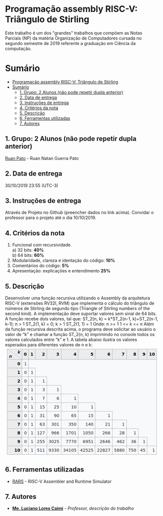# Programação assembly RISC-V: Triângulo de Stirling #

Este trabalho é um dos "grandes" trabalhos que compõem as Notas Parciais (NP) da matéria Organização de Computadores cursada no segundo semestre de 2019 referente a graduação em Ciência da computação.

# Sumário #
- [Programação assembly RISC-V: Triângulo de Stirling](#programa%c3%a7%c3%a3o-assembly-risc-v-tri%c3%a2ngulo-de-stirling)
- [Sumário](#sum%c3%a1rio)
  - [1. Grupo: 2 Alunos (não pode repetir dupla anterior)](#1-grupo-2-alunos-n%c3%a3o-pode-repetir-dupla-anterior)
  - [2. Data de entrega](#2-data-de-entrega)
  - [3. Instruções de entrega](#3-instru%c3%a7%c3%b5es-de-entrega)
  - [4. Critérios da nota](#4-crit%c3%a9rios-da-nota)
  - [5. Descrição](#5-descri%c3%a7%c3%a3o)
  - [6. Ferramentas utilizadas](#6-ferramentas-utilizadas)
  - [7. Autores](#7-autores)
## 1. Grupo: 2 Alunos (não pode repetir dupla anterior) ##
[Ruan Pato](https://github.com/ruanpato) - Ruan Natan Guerra Pato

## 2. Data de entrega ##
30/10/2019 23:55 (UTC-3)

## 3. Instruções de entrega ##
Através de Projeto no Github (preencher dados no link acima). Convidar o professor para o projeto até o dia 10/10/2019.

## 4. Critérios da nota ##
1) Funcional com recursividade.  
    a) 32 bits: **40%**  
    b) 64 bits: **60%**
2) Modularidade, clareza e identação do código: **10%**
3) Comentários do código: **5%**
4) Apresentação: explicações e entendimento **25%**

## 5. Descrição ##
Desenvolver uma função recursiva utilizando o Assembly da arquitetura RISC-V (extensões RV32I, RVM) que implementa o cálculo do triângulo de números de Stirling de segundo tipo (Triangle of Stirling numbers of the second kind). A implementação deve suportar valores sem sinal de 64 bits.
    A função recebe dois valores, tal que:
        ST_2(n, k) = k*ST_2(n-1, k)+ST_2(n-1, k-1); n > 1
        ST_2(1, k) = 0; k > 1
        ST_2(1, 1) = 1
    Onde:   n >= 1
            1 <= k <= n
Além da função recursiva descrita acima, o programa deve solicitar ao usuário o valor de “k” e chamar a função ST_2(n, k) imprimindo no console todos os valores calculados entre “k” e 1.
    A tabela abaixo ilustra os valores esperados para diferentes valores de n e k:
    ![Table](images/table.png)

## 6. Ferramentas utilizadas ##
* [RARS](https://github.com/TheThirdOne/rars) - RISC-V Assembler and Runtime Simulator

## 7. Autores ##
* **[Me. Luciano Lores Caimi](https://github.com/lcaimi)** - *Professor, descrição do trabalho*